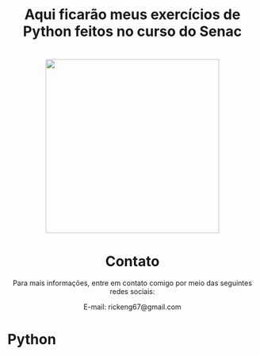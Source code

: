 <h1 align='center'>Aqui ficarão meus exercícios de Python feitos no curso do Senac</h1> 

<h1 align='center'><img src='https://cdn.freebiesupply.com/logos/large/2x/python-5-logo-png-transparent.png' width='350px height='350'>


<h1 align='center'>Contato</h1>
<p align='center'>Para mais informações, entre em contato comigo por meio das seguintes redes sociais:</p>
<p align='center'>E-mail: rickeng67@gmail.com</p>

# Python
